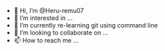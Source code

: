 - 👋 Hi, I’m @Heru-remu07
- 👀 I’m interested in ...
- 🌱 I’m currently re-learning git using command line
- 💞️ I’m looking to collaborate on ...
- 📫 How to reach me ...

<!---
Heru-remu07/Heru-remu07 is a ✨ special ✨ repository because its `README.md` (this file) appears on your GitHub profile.
You can click the Preview link to take a look at your changes.
--->
